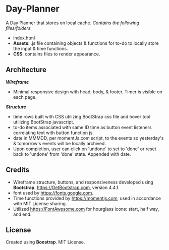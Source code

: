 # Day-Planner
A Day Planner that stores on local cache.
_Contains the following files/folders_
*   index.html
*   **Assets**: .js file containing objects & functions for to-do to locally store the input & time functions.
*   **CSS**: contains files to render appearance.

## Architecture
**_Wireframe_**
*   Minimal responsive design with head, body, & footer.  Timer is visible on each page.

**_Structure_**
*   time rows built with CSS utilizing BootStrap css file and hover tool utilizing BootStrap javascript.
*   to-do items associated with same ID time as button event listeners correlating text with button function js.
*   date in MMMDD, per momentJs.com script, to the events so yesterday's & tomorrow's events will be locally archived.
*   Upon completion, user can click on 'undone' to set to 'done' or reset back to 'undone' from 'done' state. Appended with date.

## Credits
*   Wireframe structure, buttons, and responsiveness developed using **Bootstrap**, https://GetBootstrap.com, version 4.4.1.
*   font used by https://fonts.google.com.
*   Time functions provided by https://momentjs.com, used in accordance with MIT License sharing.
*   Utilized https://FontAwesome.com for hourglass icons: start, half way, and end.



## License
Created using **Boostrap**. MIT License.

